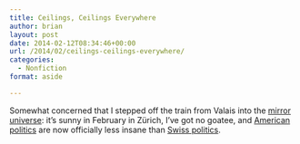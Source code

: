 ```yaml
---
title: Ceilings, Ceilings Everywhere
author: brian
layout: post
date: 2014-02-12T08:34:46+00:00
url: /2014/02/ceilings-ceilings-everywhere/
categories:
  - Nonfiction
format: aside

---
```

Somewhat concerned that I stepped off the train from Valais into the [mirror universe][1]: it&#8217;s sunny in February in Zürich, I&#8217;ve got no goatee, and [American politics][2] are now officially less insane than [Swiss politics][3].

 [1]: http://en.wikipedia.org/wiki/Mirror_Universe_(Star_Trek)
 [2]: http://www.washingtonpost.com/blogs/the-fix/wp/2014/02/11/who-voted-for-the-clean-debt-ceiling-increase/
 [3]: http://www.tagesanzeiger.ch/schweiz/standard/Auslaender-in-der-Schweiz-sind-wuetend-und-verunsichert-/story/13169457